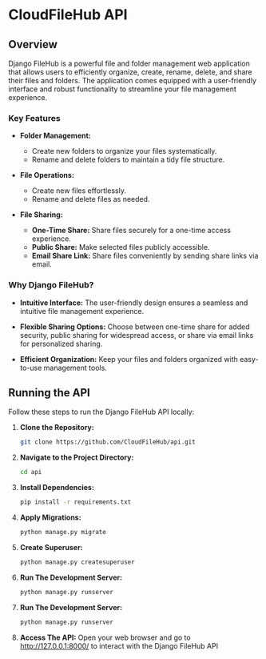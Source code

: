 # CloudFileHub API

## Overview

Django FileHub is a powerful file and folder management web application that allows users to efficiently organize, create, rename, delete, and share their files and folders. The application comes equipped with a user-friendly interface and robust functionality to streamline your file management experience.

### Key Features

- **Folder Management:**
  - Create new folders to organize your files systematically.
  - Rename and delete folders to maintain a tidy file structure.

- **File Operations:**
  - Create new files effortlessly.
  - Rename and delete files as needed.

- **File Sharing:**
  - **One-Time Share:** Share files securely for a one-time access experience.
  - **Public Share:** Make selected files publicly accessible.
  - **Email Share Link:** Share files conveniently by sending share links via email.

### Why Django FileHub?

- **Intuitive Interface:** The user-friendly design ensures a seamless and intuitive file management experience.

- **Flexible Sharing Options:** Choose between one-time share for added security, public sharing for widespread access, or share via email links for personalized sharing.

- **Efficient Organization:** Keep your files and folders organized with easy-to-use management tools.

## Running the API

Follow these steps to run the Django FileHub API locally:

1. **Clone the Repository:**
   ```bash
   git clone https://github.com/CloudFileHub/api.git
   ```

2. **Navigate to the Project Directory:**
   ```bash
   cd api
   ```

3. **Install Dependencies:**
   ```bash
   pip install -r requirements.txt
   ```

4. **Apply Migrations:**
   ```bash
   python manage.py migrate
   ```

5. **Create Superuser:**
   ```bash
   python manage.py createsuperuser
   ```

6. **Run The Development Server:**
   ```bash
   python manage.py runserver
   ```

7. **Run The Development Server:**
   ```bash
   python manage.py runserver
   ```

8. **Access The API:**
   Open your web browser and go to http://127.0.0.1:8000/ to interact with the Django FileHub API
